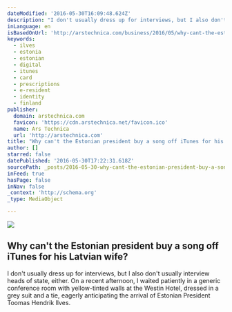 ```yaml
---
dateModified: '2016-05-30T16:09:48.624Z'
description: "I don't usually dress up for interviews, but I also don't usually interview heads of state, either. On a recent afternoon, I waited patiently in a generic conference room with yellow-tinted walls at the Westin Hotel, dressed in a grey suit and a tie, eagerly anticipating the arrival of Estonian President Toomas Hendrik Ilves."
inLanguage: en
isBasedOnUrl: 'http://arstechnica.com/business/2016/05/why-cant-the-estonian-president-buy-a-song-off-itunes-for-his-latvian-wife/'
keywords:
  - ilves
  - estonia
  - estonian
  - digital
  - itunes
  - card
  - prescriptions
  - e-resident
  - identity
  - finland
publisher:
  domain: arstechnica.com
  favicon: 'https://cdn.arstechnica.net/favicon.ico'
  name: Ars Technica
  url: 'http://arstechnica.com'
title: "Why can't the Estonian president buy a song off iTunes for his Latvian wife?"
author: []
starred: false
datePublished: '2016-05-30T17:22:31.618Z'
sourcePath: _posts/2016-05-30-why-cant-the-estonian-president-buy-a-song-off-itunes-for-h.md
inFeed: true
hasPage: false
inNav: false
_context: 'http://schema.org'
_type: MediaObject

---
```

<article style=""><img src="https://s3-us-west-2.amazonaws.com/the-grid-img/p/bb2df3b7245c3c2fc2c23816c1e57ef3abe5ed38.jpg" /><h1>Why can't the Estonian president buy a song off iTunes for his Latvian wife?</h1><p>I don't usually dress up for interviews, but I also don't usually interview heads of state, either. On a recent afternoon, I waited patiently in a generic conference room with yellow-tinted walls at the Westin Hotel, dressed in a grey suit and a tie, eagerly anticipating the arrival of Estonian President Toomas Hendrik Ilves.</p></article>
